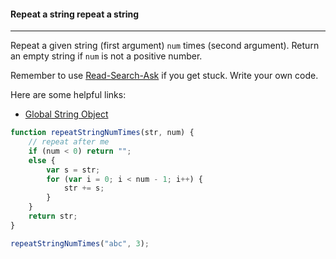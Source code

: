 #### Repeat a string repeat a string

------

Repeat a given string (first argument) `num` times (second argument). Return an empty string if `num` is not a positive number.

Remember to use [Read-Search-Ask](https://github.com/FreeCodeCamp/freecodecamp/wiki/FreeCodeCamp-Get-Help) if you get stuck. Write your own code.

Here are some helpful links:

- [Global String Object](https://developer.mozilla.org/en-US/docs/Web/JavaScript/Reference/Global_Objects/String)


```js
function repeatStringNumTimes(str, num) {
    // repeat after me
    if (num < 0) return "";
    else {
        var s = str;
        for (var i = 0; i < num - 1; i++) {
            str += s;
        }
    }
    return str;
}

repeatStringNumTimes("abc", 3);
```
